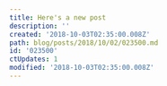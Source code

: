 ```yaml
---
title: Here's a new post
description: ''
created: '2018-10-03T02:35:00.008Z'
path: blog/posts/2018/10/02/023500.md
id: '023500'
ctUpdates: 1
modified: '2018-10-03T02:35:00.008Z'
---
```

